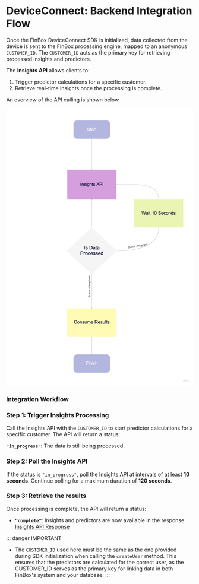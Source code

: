 # DeviceConnect: Backend Integration Flow

Once the FinBox DeviceConnect SDK is initialized, data collected from the device is sent to the FinBox processing engine, mapped to an anonymous `CUSTOMER_ID`. The `CUSTOMER_ID` acts as the primary key for retrieving processed insights and predictors.

The **Insights API** allows clients to:
1. Trigger predictor calculations for a specific customer.
2. Retrieve real-time insights once the processing is complete.

An overview of the API calling is shown below

<img src="/device_connect_back_end_integration.jpg" alt="Device Connect Backed Integration Workflow" />

### **Integration Workflow**

### Step 1: Trigger Insights Processing

Call the Insights API with the `CUSTOMER_ID` to start predictor calculations for a specific customer. The API will return a status:

 **`"in_progress"`**: The data is still being processed.

### Step 2: Poll the Insights API

If the status is `"in_progress"`, poll the Insights API at intervals of at least **10 seconds**. Continue polling for a maximum duration of **120 seconds**.

### Step 3: Retrieve the results

Once processing is complete, the API will return a status:
- **`"complete"`**: Insights and predictors are now available in the response. [Insights API Response](/device-connect/insights-api.html#response)


::: danger IMPORTANT
- The `CUSTOMER_ID` used here must be the same as the one provided during SDK initialization when calling the `createUser` method. This ensures that the predictors are calculated for the correct user, as the CUSTOMER_ID serves as the primary key for linking data in both FinBox's system and your database.
:::

<!-- ::: tip
The response status will be `"complete"` instead of `"in_progress"` if the results are already computed and returned through callback in the last 15 mins.
::: -->

<!-- Incase we have the `request_id` and we can fetch the [Pre-Computed results](insights-api.html#pre-computed-results). -->
